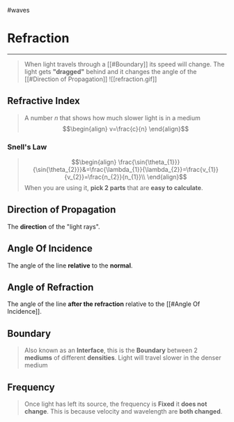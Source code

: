 #waves 
# Refraction
---
> When light travels through a [[#Boundary]] its speed will change.
> The light gets **"dragged"** behind and it changes the angle of the [[#Direction of Propagation]]
> ![[refraction.gif]]
## Refractive Index
> A number $n$ that shows how much slower light is in a medium
> $$\begin{align}
v=\frac{c}{n}
\end{align}$$
### Snell's Law
> $$\begin{align}
\frac{\sin{\theta_{1}}}{\sin{\theta_{2}}}&=\frac{\lambda_{1}}{\lambda_{2}}=\frac{v_{1}}{v_{2}}=\frac{n_{2}}{n_{1}}\\
\end{align}$$
When you are using it, **pick 2 parts** that are **easy to calculate**. 

## Direction of Propagation
The **direction** of the "light rays".
## Angle Of Incidence
The angle of the line **relative** to the **normal**.
## Angle of Refraction
The angle of the line **after the refraction** relative to the [[#Angle Of Incidence]].

## Boundary
> Also known as an **Interface**, this is the **Boundary** between 2 **mediums** of different **densities**. Light will travel slower in the denser medium
## Frequency
> Once light has left its source, the frequency is **Fixed** it **does not change**. This is because velocity and wavelength are **both changed**.